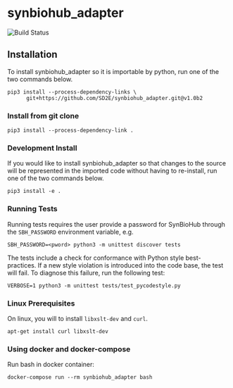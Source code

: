 
# synbiohub_adapter
![Build Status](https://api.travis-ci.com/SD2E/synbiohub_adapter.svg?branch=master)

## Installation


To install synbiohub_adapter so it is importable by python, run one
of the two commands below.

```
pip3 install --process-dependency-links \
      git+https://github.com/SD2E/synbiohub_adapter.git@v1.0b2
```

### Install from git clone

```
pip3 install --process-dependency-link .
```

### Development Install

If you would like to install synbiohub_adapter so that changes to the
source will be represented in the imported code without having to
re-install, run one of the two commands below.

```
pip3 install -e .
```

### Running Tests

Running tests requires the user provide a password for SynBioHub through the `SBH_PASSWORD` environment variable, e.g.

```
SBH_PASSWORD=<pword> python3 -m unittest discover tests
```

The tests include a check for conformance with Python style best-practices. If a new style violation is introduced into
the code base, the test will fail. To diagnose this failure, run the following test:

```
VERBOSE=1 python3 -m unittest tests/test_pycodestyle.py
```

### Linux Prerequisites

On linux, you will to install `libxslt-dev` and `curl`.

```
apt-get install curl libxslt-dev
```

### Using docker and docker-compose
Run bash in docker container:
```
docker-compose run --rm synbiohub_adapter bash
```
